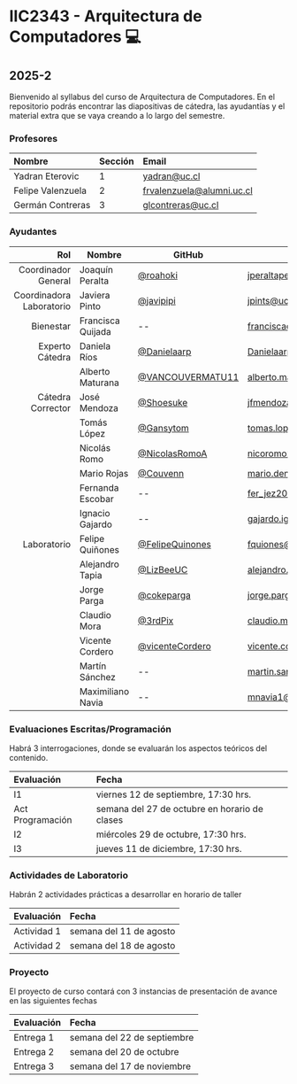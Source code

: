 # IIC2343 - Arquitectura de Computadores 💻

## 2025-2

Bienvenido al syllabus del curso de Arquitectura de Computadores. En el repositorio podrás encontrar las diapositivas de cátedra, las ayudantías y el material extra que se vaya creando a lo largo del semestre.


### Profesores

| Nombre           | Sección | Email                 |
| :--------------- | :------ | :-------------------- |
| Yadran Eterovic   | 1     | yadran@uc.cl          |
| Felipe Valenzuela  | 2       | frvalenzuela@alumni.uc.cl |
| Germán Contreras  | 3      | glcontreras@uc.cl          |

### Ayudantes
|                  Rol | Nombre                       | GitHub                                                     | Correo                   |
| -------------------: | ---------------------------- | ---------------------------------------------------------- | ------------------------ |
| Coordinador General         | Joaquín Peralta           | [@roahoki](https://github.com/roahoki) | jperaltaperez@uc.cl | 
| Coordinadora Laboratorio         | Javiera Pinto           | [@javipipi](https://github.com/javipipi) | jpints@uc.cl |
| Bienestar         | Francisca Quijada           | -- |  franciscaquijada@uc.cl |
| Experto Cátedra         | Daniela Ríos           | [@Danielaarp](https://github.com/Danielaarp) | Danielaarp@uc.cl |
|          | Alberto Maturana           | [@VANCOUVERMATU11](https://github.com/VANCOUVERMATU11) | alberto.maturana@uc.cl |
| Cátedra Corrector          | José Mendoza           | [@Shoesuke](https://github.com/Shoesuke) | jfmendoza@uc.cl |
|          | Tomás López           | [@Gansytom](https://github.com/Gansytom) | tomas.lopezm20@uc.cl |
|          | Nicolás Romo           | [@NicolasRomoA](https://github.com/NicolasRomoA) | nicoromo2001@gmail.com |
|          | Mario Rojas           | [@Couvenn](https://github.com/Couvenn) | mario.denzel@estudiante.uc.cl|
|          | Fernanda Escobar           | -- | fer_jez2002@uc.cl|
|          | Ignacio Gajardo           | -- |  gajardo.ignacio@uc.cl|
| Laboratorio         | Felipe Quiñones           | [@FelipeQuinones](https://github.com/FelipeQuinones) | fquiones@uc.cl |
|          | Alejandro Tapia           | [@LizBeeUC](https://github.com/LizBeeUC) | alejandro.tapia@uc.cl |
|          | Jorge Parga           | [@cokeparga](https://github.com/cokeparga) | jorge.parga@uc.cl |
|          | Claudio Mora           | [@3rdPix](https://github.com/3rdPix) | claudio.mora@uc.cl |
|          | Vicente Cordero           | [@vicenteCordero](https://github.com/vicenteCordero) | vicente.cordero@uc.cl |
|          | Martín Sánchez           | -- | martin.sanchez@uc.cl |
|          | Maximiliano Navia           | -- |  mnavia1@uc.cl |


### Evaluaciones Escritas/Programación 

Habrá 3 interrogaciones, donde se evaluarán los aspectos teóricos del contenido.

| Evaluación | Fecha                     |
| :--------- | :------------------------ |
| I1         | viernes 12 de septiembre, 17:30 hrs.|
| Act Programación         | semana del 27 de octubre en horario de clases |
| I2         | miércoles 29 de octubre, 17:30 hrs. |
| I3     | jueves 11 de diciembre, 17:30 hrs.  |


### Actividades de Laboratorio 

Habrán 2 actividades prácticas a desarrollar en horario de taller 

| Evaluación | Fecha                     |
| :--------- | :------------------------ |
| Actividad 1         | semana del 11 de agosto|
| Actividad 2         | semana del 18 de agosto |


### Proyecto 

El proyecto de curso contará con 3 instancias de presentación de avance en las siguientes fechas

| Evaluación | Fecha                     |
| :--------- | :------------------------ |
| Entrega 1 | semana del 22 de septiembre|
| Entrega 2 | semana del 20 de octubre |
| Entrega 3 | semana del 17 de noviembre |


